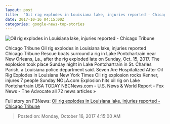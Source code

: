 ```yaml
---
layout: post
title:  "Oil rig explodes in Louisiana lake, injuries reported - Chicago Tribune"
date: 2017-10-16 04:15:00Z
categories: google-news-top-stories
---
```


![Oil rig explodes in Louisiana lake, injuries reported - Chicago Tribune](http://www.trbimg.com/img-59e43321/turbine/ct-louisiana-oil-rig-explosion-20171015)

Chicago Tribune Oil rig explodes in Louisiana lake, injuries reported Chicago Tribune Rescue boats surround a rig in Lake Pontchartrain near New Orleans, La., after the rig exploded late on Sunday, Oct. 15, 2017. The explosion took place Sunday night in Lake Pontchartrain in St. Charles Parish, a Louisiana police department said. Seven Are Hospitalized After Oil Rig Explodes in Louisiana New York Times Oil rig explosion rocks Kenner, injures 7 people Sunday NOLA.com Explosion hits oil rig on Lake Pontchartrain USA TODAY NBCNews.com - U.S. News & World Report - Fox News - The Advocate all 72 news articles »


Full story on F3News: [Oil rig explodes in Louisiana lake, injuries reported - Chicago Tribune](http://www.f3nws.com/n/paRZTD)

> Posted on: Monday, October 16, 2017 4:15:00 AM
